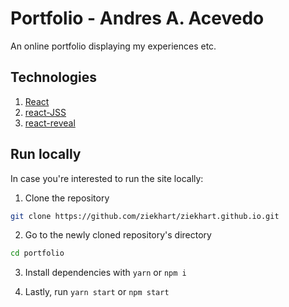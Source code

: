 # Portfolio - Andres A. Acevedo

An online portfolio displaying my experiences etc.

## Technologies
  1. [React](https://reactjs.org/)
  2. [react-JSS](https://github.com/cssinjs/react-jss)
  3. [react-reveal](https://www.react-reveal.com/docs/)

## Run locally
In case you're interested to run the site locally:

1. Clone the repository
```bash
git clone https://github.com/ziekhart/ziekhart.github.io.git
```
2. Go to the newly cloned repository's directory
```bash
cd portfolio
```

3. Install dependencies with `yarn` or `npm i`

4. Lastly, run `yarn start` or `npm start` 
